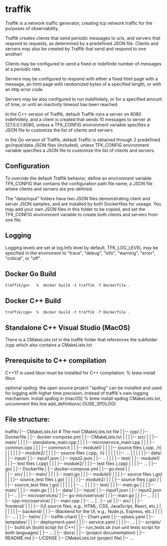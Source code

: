 # traffik

Traffik is a network traffic generator, creating tcp network traffic for the purposes of observability.

Traffik creates clients that send periodic messages to urls, and  servers that respond to requests, as determined by a predefined JSON file.  Clients and servers may also be created by Traffik that send and respond to one another!

Clients may be configured to send a fixed or indefinite number of messages at a periodic rate.

Servers may be configured to respond with either a fixed html page with a message, an html page with randomized bytes of a specified length, or with an http error code.  

Servers may be also configured to run indefinitely, or for a specified amount of time, or until an inactivity timeout has been reached.

In the C++ version of Traffik, default Traffik runs a server on 8080 indefinitely, and a client is created that sends 10 messages to server at 127.0.0.1:8080, unless a TFK_CONFIG environment variable specifies a JSON file to customize the list of clients and servers

In the Go version of Traffik, default Traffic is obtained through 2 predefined go/input/data JSON files (included), unless TFK_CONFIG environment variable specifies a JSON file to customize the list of clients and servers. 

## Configuration

To override the default Traffik behavior, define an environment variable TFK_CONFIG that contains the configuration path file name, a JSON file where clients and servers are pre-defined.  

The "data/input" folders have two JSON files demonstrating client and server JSON samples, and are installed by both Dockerfiles for useage.  You may add your own JSON files in this folder to be copied, and set the TFK_CONFIG environment variable to create both clients and servers from one file.

## Logging 
Logging levels are set at log.Info level by default.
TFK_LOG_LEVEL may be specified in the enviroment to 
"trace", "debug", "info", "warning", "error", "critical", or "off".


## Docker Go Build

    traffik/go>   %  docker build -t traffik -f Dockerfile .
    

## Docker C++ Build

    traffik/cpp>  %  docker build -t traffik -f Dockerfile .


## Standalone C++ Visual Studio (MacOS)
There is a CMakeLists.txt in the traffik folder that references the subfolder /cpp which also contains a CMakeLists.txt 

## Prerequisite to C++ compilation
C++17 is used
libuv must be installed for C++ compilation: 
    %   brew install libuv 

optional spdlog: the open source project "spdlog" can be installed and used for logging with higher time precision, instead of traffik's own logging mechanism.
    Install spdlog in (macOS)
        %   brew install spdlog 
    CMakeLists.txt, uncomment this line
        add_definitions(-DUSE_SPDLOG)


## File structure:

traffik/
|-- CMakeLists.txt  # The root CMakeLists.txt file
|
|-- cpp/
|   |-- Dockerfile
|   |-- docker-compose.yml
|   |-- CMakeLists.txt
|   |
|   |-- src/
|   |   |-- main/
|   |   |   |-- standalone_main.cpp
|   |   |   |-- microservice_main.cpp
|   |   |   |-- common.cpp
|   |   |   |-- common.h
|   |   |-- module1/
|   |   |   |-- source files (.cpp, .h)
|   |   |
|   |   |-- module2/
|   |   |   |-- source files (.cpp, .h)
|   |   |
|   |   |-- ...
|   |
|   |
|   |-- data/
|      |-- input/
|         |-- input1.json
|         |-- input2.json
|         |-- ..
|   |
|   |-- test/
|       |-- module1/
|       |   |-- test files (.cpp)
|       |
|       |-- module2/
|       |   |-- test files (.cpp)
|       |
|       |-- ...
|
|-- go/
|   |-- Dockerfile
|   |-- docker-compose.yml
|   |-- go.mod
|   |    
|   |-- src/
|   |   |-- main/
|   |   |   |-- main.go
|   |   |-- module1/
|   |   |   |-- source files (.go)
|   |   |   |-- source_test files (.go)
|   |   |
|   |   |-- module2/
|   |   |   |-- source files (.go)
|   |   |   |-- source_test files (.go)
|   |   |
|   |   |-- ...
|   |
|   |-- test/
|   |   |-- main.go
|   |
|   |-- main/ 
|   |   |-- main.go
|   |
|   |-- data/
|       |-- input/
|           |-- input1.json
|           |-- input2.json
|           |-- ..
|
|-- microservices/
|   |-- go-microservice/
|   |   |-- main.go
|   |   |-- ...
|   |
|   |-- cpp-microservice/
|       |-- main.cpp
|       |-- ...
|
.
|-- ui/
|   |-- src/
|   |   |-- frontend/
|   |   |   |-- (UI source files, e.g., HTML, CSS, JavaScript, React, etc.)
|   |   |
|   |   |-- backend/
|   |       |-- (Backend for the UI, e.g., Node.js, Express, etc.)
|   |
|   |-- ...
|
|
|-- helm/
|   |-- traffik-chart/
|       |-- Chart.yaml
|       |-- values.yaml
|       |-- templates/
|       |   |-- deployment.yaml
|       |   |-- service.yaml
|       |
|       |-- ...
|
|-- scripts/
|   |-- build.sh (build script for C++)
|   |-- run_tests.sh (run unit tests script for both languages)
|   |-- ...
|
|-- docs/
|   |-- (project documentation)
|
|-- README.md
|-- LICENSE
|-- CMakeLists.txt (project file)
|-- ...


  
    

